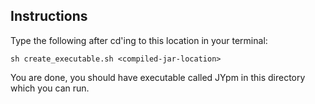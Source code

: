 ## Instructions

Type the following after cd'ing to this location in your terminal:

```sh create_executable.sh <compiled-jar-location>```

You are done, you should have executable called JYpm in this directory which you can run.
